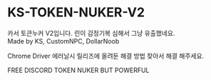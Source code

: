 # KS-TOKEN-NUKER-V2
카서 토큰누커 V2입니다. 린이 감정기복 심해서 그냥 유출했네요.   
Made by KS, CustomNPC, DollarNoob

Chrome Driver 에러날시 릴리즈에 올려둔 해결 방법 찾아서 해결 해주세요.


FREE DISCORD TOKEN NUKER BUT POWERFUL
